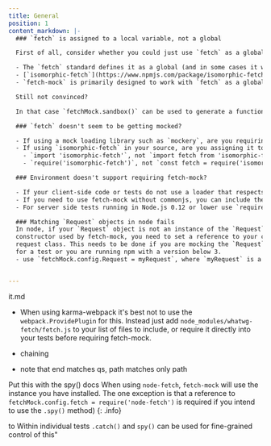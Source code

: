 ```yaml
---
title: General
position: 1
content_markdown: |-
  ### `fetch` is assigned to a local variable, not a global

  First of all, consider whether you could just use `fetch` as a global. Here are 3 reasons why this is a good idea:

  - The `fetch` standard defines it as a global (and in some cases it won't work unless bound to `window`), so to write isomorphic code it's probably best to stick to this pattern
  - [`isomorphic-fetch`](https://www.npmjs.com/package/isomorphic-fetch) takes care of installing it as a global in Node.js or the browser, so there's no effort on your part to do so.
  - `fetch-mock` is primarily designed to work with `fetch` as a global and your experience of using it will be far more straightforward if you follow this pattern

  Still not convinced?

  In that case `fetchMock.sandbox()` can be used to generate a function which you can pass in to a mock loading library such as [`mockery`](https://www.npmjs.com/package/mockery) instead of `fetch`

  ### `fetch` doesn't seem to be getting mocked?

  - If using a mock loading library such as `mockery`, are you requiring the module you're testing after registering `fetch-mock` with the mock loader? You probably should be ([Example incorrect usage](https://github.com/wheresrhys/fetch-mock/issues/70)). If you're using ES6 `import` it may not be possible to do this without reverting to using `require()` sometimes.
  - If using `isomorphic-fetch` in your source, are you assigning it to a `fetch` variable? You _shouldn't_ be i.e.
    - `import 'isomorphic-fetch'`, not `import fetch from 'isomorphic-fetch'`
    - `require('isomorphic-fetch')`, not `const fetch = require('isomorphic-fetch')`

  ### Environment doesn't support requiring fetch-mock?

  - If your client-side code or tests do not use a loader that respects the browser field of package.json use `require('fetch-mock/es5/client')`.
  - If you need to use fetch-mock without commonjs, you can include the precompiled `node_modules/fetch-mock/es5/client-browserified.js` in a script tag. This loads fetch-mock into the `fetchMock` global variable.
  - For server side tests running in Node.js 0.12 or lower use `require('fetch-mock/es5/server')`

  ### Matching `Request` objects in node fails
  In node, if your `Request` object is not an instance of the `Request`
  constructor used by fetch-mock, you need to set a reference to your custom
  request class. This needs to be done if you are mocking the `Request` object
  for a test or you are running npm with a version below 3.
  - use `fetchMock.config.Request = myRequest`, where `myRequest` is a reference to the Request constructor used in your application code.


---
```



it.md
- When using karma-webpack it's best not to use the `webpack.ProvidePlugin` for this. Instead just add `node_modules/whatwg-fetch/fetch.js` to your list of files to include, or require it directly into your tests before requiring fetch-mock.

- chaining

- note that end matches qs, path matches only path


Put this with the spy() docs
When using `node-fetch`, `fetch-mock` will use the instance you have installed. The one exception is that a reference to `fetchMock.config.fetch = require('node-fetch')` is required if you intend to use the `.spy()` method)
{: .info}


 to Within individual tests `.catch()` and `spy()` can be used for fine-grained control of this"
